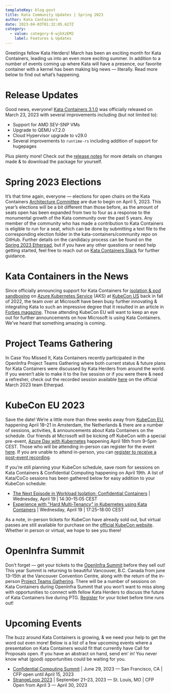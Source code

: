 ```yaml
---
templateKey: blog-post
title: Kata Community Updates | Spring 2023
author: Kata Containers
date: 2023-04-03T01:32:05.627Z
category:
  - value: category-6-wjkXzEM2
    label: Features & Updates
---
```


Greetings fellow Kata Herders! March has been an exciting month for Kata Containers, leading us into an even more exciting summer. In addition to a number of events coming up where Kata will have a presence, our favorite container with a kernel has been making big news — literally. Read more below to find out what’s happening.

# Release Updates

Good news, everyone! [Kata Containers 3.1.0](https://github.com/kata-containers/kata-containers/releases/tag/3.1.0) was officially released on March 23, 2023 with several improvements including (but not limited to):

*   Support for AMD SEV-SNP VMs
*   Upgrade to QEMU v7.2.0
*   Cloud Hypervisor upgrade to v29.0
*   Several improvements to `runtime-rs` including addition of support for hugepages

Plus plenty more! Check out the [release notes](https://github.com/kata-containers/kata-containers/releases/tag/3.1.0) for more details on changes made & to download the package for yourself.

# Spring 2023 Elections

It’s that time again, everyone — elections for open chairs on the Kata Containers [Architecture Committee](https://etherpad.opendev.org/p/Kata_Containers_2023_Architecture_Committee_Mtgs) are due to begin on April 5, 2023. This year’s elections will be a bit different than those before, as the amount of seats open has been expanded from two to four as a response to the monumental growth of the Kata community over the past 5 years. Any member of the community who has made a contribution to Kata Containers is eligible to run for a seat, which can be done by submitting a text file to the corresponding election folder in the kata-containers/community repo on GitHub. Further details on the candidacy process can be found on the [Spring 2023 Etherpad](https://etherpad.opendev.org/p/r.6eda58700c3dcbed6683ab567b439dde), but if you have any other questions or need help getting started, feel free to reach out on [Kata Containers Slack](http://katacontainers.slack.com/) for further guidance.

# Kata Containers in the News

Since officially announcing support for Kata Containers for [isolation & pod sandboxing](https://techcommunity.microsoft.com/t5/apps-on-azure-blog/preview-support-for-kata-vm-isolated-containers-on-aks-for-pod/ba-p/3751557) on [Azure Kubernetes Service](https://azure.microsoft.com/en-us/products/kubernetes-service) (AKS) at [KubeCon US](https://techcommunity.microsoft.com/t5/apps-on-azure-blog/azure-kubernetes-service-kubecon-na-2022-announcements/ba-p/3660682) back in fall of 2022, the team over at Microsoft have been busy further innovating & integrating Kata to such an impressive degree that it resulted in an article in [Forbes magazine](https://www.forbes.com/sites/janakirammsv/2023/02/27/microsoft-makes-azure-kubernetes-service-secure-to-run-multi-tenant-workloads/?sh=31347e2339a8). Those attending KubeCon EU will want to keep an eye out for further announcements on how Microsoft is using Kata Containers. We’ve heard that something amazing is coming.

# Project Teams Gathering

In Case You Missed It, Kata Containers recently participated in the OpenInfra Project Teams Gathering where both current status & future plans for Kata Containers were discussed by Kata Herders from around the world. If you weren’t able to make it to the live session or if you were there & need a refresher, check out the recorded session available [here](https://etherpad.opendev.org/p/r.1dd0232fdf13ad57a50dc8ecc1300cba) on the official March 2023 team Etherpad.

# KubeCon EU 2023

Save the date! We’re a little more than three weeks away from [KubeCon EU](https://events.linuxfoundation.org/kubecon-cloudnativecon-europe/), happening April 18–21 in Amsterdam, the Netherlands & there are a number of sessions, activities, & announcements about Kata Containers on the schedule. Our friends at Microsoft will be kicking off KubeCon with a special pre-event, [Azure Day with Kubernetes](https://azuredaywithkubernetes2023.com/) happening April 18th from 9–5pm CEST. Those who will be attending in-person can register for the event [here](https://azuredaywithkubernetes2023.com/). If you are unable to attend in-person, you can [register to receive a post-event recording](https://azuredaywithkubernetes2023.com/video-recordings/).

If you’re still planning your KubeCon schedule, save room for sessions on Kata Containers & Confidential Computing happening on April 19th. A list of Kata/CoCo sessions has been gathered below for easy addition to your KubeCon schedule:

*   [The Next Episode in Workload Isolation: Confidential Containers](https://sched.co/1HyaJ) | Wednesday, April 19 | 14:30–15:05 CEST
*   [Experience with "Hard Multi-Tenancy" in Kubernetes using Kata Containers](https://sched.co/1Hydz) | Wednesday, April 19 | 17:25–18:00 CEST

As a note, in-person tickets for KubeCon have already sold out, but virtual passes are still available for purchase on the [official KubeCon website](https://events.linuxfoundation.org/kubecon-cloudnativecon-europe/). Whether in person or virtual, we hope to see you there!

# OpenInfra Summit

Don’t forget — get your tickets to the [OpenInfra Summit](https://openinfra.dev/summit/vancouver-2023) before they sell out! This year Summit is returning to beautiful Vancouver, B.C. Canada from june 13–15th at the Vancouver Convention Centre, along with the return of the in-person [Project Teams Gathering](https://openinfra.dev/ptg/). There will be a number of sessions on Kata Containers during OpenInfra Summit that you won’t want to miss along with opportunities to connect with fellow Kata Herders to discuss the future of Kata Containers live during PTG. [Register](https://openinfra.dev/summit/vancouver-2023) for your ticket before time runs out!

# Upcoming Events

The buzz around Kata Containers is growing, & we need your help to get the word out even more! Below is a list of a few upcoming events where a presentation on Kata Containers would fit that currently have Call for Proposals open. If you have an abstract on hand, send em’ in! You never know what (good) opportunities could be waiting for you.

*   [Confidential Computing Summit](https://confidentialcomputingsummit.com/) | June 29, 2023 — San Francisco, CA | CFP open until April 15, 2023
*   [StrangeLoop 2023](https://thestrangeloop.com/cfp.html) | September 21–23, 2023 — St. Louis, MO | CFP Open from April 3 — April 30, 2023
